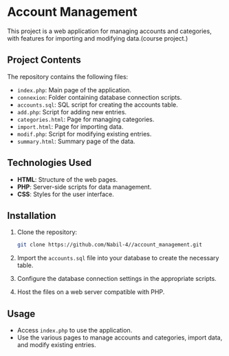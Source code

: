 # Account Management

This project is a web application for managing accounts and categories, with features for importing and modifying data.(course project.)

## Project Contents

The repository contains the following files:

- `index.php`: Main page of the application.
- `connexion`: Folder containing database connection scripts.
- `accounts.sql`: SQL script for creating the accounts table.
- `add.php`: Script for adding new entries.
- `categories.html`: Page for managing categories.
- `import.html`: Page for importing data.
- `modif.php`: Script for modifying existing entries.
- `summary.html`: Summary page of the data.

## Technologies Used

- **HTML**: Structure of the web pages.
- **PHP**: Server-side scripts for data management.
- **CSS**: Styles for the user interface.

## Installation

1. Clone the repository:

   ```bash
   git clone https://github.com/Nabil-4//account_management.git
   ```

2. Import the `accounts.sql` file into your database to create the necessary table.

3. Configure the database connection settings in the appropriate scripts.

4. Host the files on a web server compatible with PHP.

## Usage

- Access `index.php` to use the application.
- Use the various pages to manage accounts and categories, import data, and modify existing entries.



